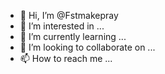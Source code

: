 - 👋 Hi, I’m @Fstmakepray
- 👀 I’m interested in ...
- 🌱 I’m currently learning ...
- 💞️ I’m looking to collaborate on ...
- 📫 How to reach me ...

<!---
Fstmakepray/Fstmakepray is a ✨ special ✨ repository because its `README.md` (this file) appears on your GitHub profile.
You can click the Preview link to take a look at your changes.
--->
